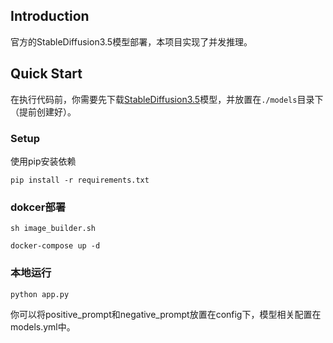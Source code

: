 ## Introduction 
官方的StableDiffusion3.5模型部署，本项目实现了并发推理。

## Quick Start
在执行代码前，你需要先下载[StableDiffusion3.5](https://huggingface.co/stabilityai/stable-diffusion-3.5-medium)模型，并放置在`./models`目录下（提前创建好）。

### Setup
使用pip安装依赖
```shell
pip install -r requirements.txt
```

### dokcer部署
```shell
sh image_builder.sh

docker-compose up -d
```

### 本地运行
```shell
python app.py
```

你可以将positive_prompt和negative_prompt放置在config下，模型相关配置在models.yml中。
